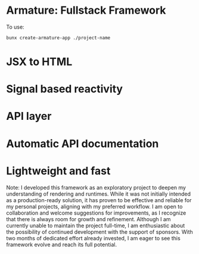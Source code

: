 # Armature: Fullstack Framework

To use:

```bash
bunx create-armature-app ./project-name
```

# JSX to HTML

# Signal based reactivity

# API layer

# Automatic API documentation

# Lightweight and fast


Note: I developed this framework as an exploratory project to deepen my understanding of rendering and runtimes. While it was not initially intended as a production-ready solution, it has proven to be effective and reliable for my personal projects, aligning with my preferred workflow.
I am open to collaboration and welcome suggestions for improvements, as I recognize that there is always room for growth and refinement. Although I am currently unable to maintain the project full-time, I am enthusiastic about the possibility of continued development with the support of sponsors. With two months of dedicated effort already invested, I am eager to see this framework evolve and reach its full potential.
